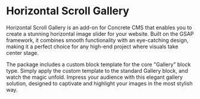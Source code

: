 # Horizontal Scroll Gallery

Horizontal Scroll Gallery is an add-on for Concrete CMS that enables you to create a stunning horizontal image slider for your website. Built on the GSAP framework, it combines smooth functionality with an eye-catching design, making it a perfect choice for any high-end project where visuals take center stage.

The package includes a custom block template for the core "Gallery" block type. Simply apply the custom template to the standard Gallery block, and watch the magic unfold. Impress your audience with this elegant gallery solution, designed to captivate and highlight your images in the most stylish way.